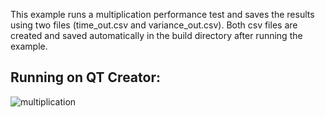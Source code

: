 This example runs a multiplication performance test and saves the results using two files (time_out.csv and variance_out.csv).
Both csv files are created and saved automatically in the build directory after running the example.

## Running on QT Creator:

![multiplication](https://user-images.githubusercontent.com/23158313/158648690-3e83077c-4051-40ee-89c5-7ab83f3455da.gif)


